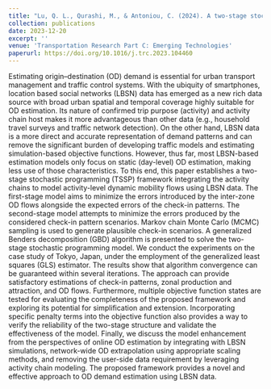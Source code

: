 ```yaml
---
title: "Lu, Q. L., Qurashi, M., & Antoniou, C. (2024). A two-stage stochastic programming approach for dynamic OD estimation using LBSN data. Transportation Research Part C: Emerging Technologies, 158, 104460."
collection: publications
date: 2023-12-20
excerpt: ''
venue: 'Transportation Research Part C: Emerging Technologies'
paperurl: https://doi.org/10.1016/j.trc.2023.104460
---
```


Estimating origin–destination (OD) demand is essential for urban transport management and traffic control systems. With the ubiquity of smartphones, location based social networks (LBSN) data has emerged as a new rich data source with broad urban spatial and temporal coverage highly suitable for OD estimation. Its nature of confirmed trip purpose (activity) and activity chain host makes it more advantageous than other data (e.g., household travel surveys and traffic network detection). On the other hand, LBSN data is a more direct and accurate representation of demand patterns and can remove the significant burden of developing traffic models and estimating simulation-based objective functions. However, thus far, most LBSN-based estimation models only focus on static (day-level) OD estimation, making less use of those characteristics. To this end, this paper establishes a two-stage stochastic programming (TSSP) framework integrating the activity chains to model activity-level dynamic mobility flows using LBSN data. The first-stage model aims to minimize the errors introduced by the inter-zone OD flows alongside the expected errors of the check-in patterns. The second-stage model attempts to minimize the errors produced by the considered check-in pattern scenarios. Markov chain Monte Carlo (MCMC) sampling is used to generate plausible check-in scenarios. A generalized Benders decomposition (GBD) algorithm is presented to solve the two-stage stochastic programming model. We conduct the experiments on the case study of Tokyo, Japan, under the employment of the generalized least squares (GLS) estimator. The results show that algorithm convergence can be guaranteed within several iterations. The approach can provide satisfactory estimations of check-in patterns, zonal production and attraction, and OD flows. Furthermore, multiple objective function states are tested for evaluating the completeness of the proposed framework and exploring its potential for simplification and extension. Incorporating specific penalty terms into the objective function also provides a way to verify the reliability of the two-stage structure and validate the effectiveness of the model. Finally, we discuss the model enhancement from the perspectives of online OD estimation by integrating with LBSN simulations, network-wide OD extrapolation using appropriate scaling methods, and removing the user-side data requirement by leveraging activity chain modeling. The proposed framework provides a novel and effective approach to OD demand estimation using LBSN data.
